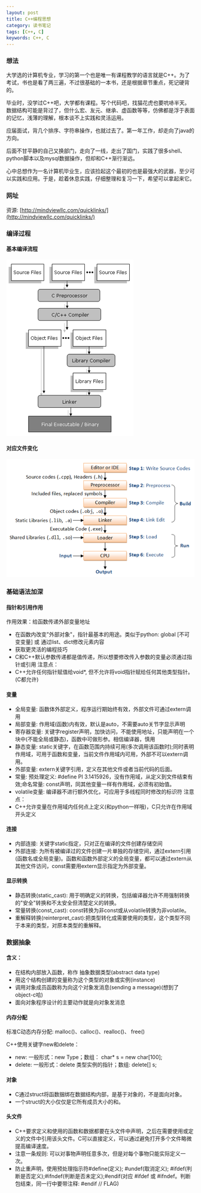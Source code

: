 ```yaml
---
layout: post
title: C++编程思想
category: 读书笔记
tags: [C++, C]
keywords: C++, C
---
```


### 想法
大学选的计算机专业，学习的第一个也是唯一有课程教学的语言就是C++。为了考试，书也是看了两三遍，不过很基础的一本书，还是根据章节重点，死记硬背的。

毕业时，没学过C++吧，大学都有课程。写个代码吧，找猫花虎也要吭哧半天。数据结构可能是背过了，但什么宏、友元、继承、虚函数等等，仿佛都是浮于表面的记忆，浅薄的理解，根本谈不上实践和灵活运用。

应届面试，背几个排序、字符串操作，也就过去了。第一年工作，却走向了java的方向。

后面不甘平静的自己又换部门，走向了一线，走出了国门，实践了很多shell、python脚本以及mysql数据操作，但却和C++渐行渐远。

心中总想作为一名计算机毕业生，应该捡起这个最初的也是最强大的武器，至少可以实践和应用。于是，趁着休息实践，仔细整理和复习一下，希望可以拿起来它。

### 网址
资源: [http://mindviewllc.com/quicklinks/](http://mindviewllc.com/quicklinks/)

### 编译过程
#### 基本编译流程
![c-flow.png](/assets/img/cpp/c-flow.png)
#### 对应文件变化
![CompilationProcess.png](/assets/img/cpp/CompilationProcess.png)

### 基础语法加深
#### 指针和引用作用
作用效果：给函数传递外部变量地址
- 在函数内改变"外部对象"，指针最基本的用途。类似于python: global \[不可变变量\] 或 通过list、dict修改元素内容
- 获取更灵活的编程技巧
- C和C++默认参数传递都是值传递，所以想要修改传入参数的变量必须通过指针或引用
注意点：
- C++允许任何指针赋值给void*, 但不允许将void指针赋给任何其他类型指针。(C都允许)
#### 变量
- 全局变量: 函数体外部定义，程序运行期始终有效，外部文件可通过extern调用
- 局部变量: 作用域(函数)内有效，默认是auto，不需要auto关节字显示声明
- 寄存器变量: 关键字register声明，加快访问，不能使用地址，只能声明在一个块中(不能全局或静态)，函数中可做形参。相信编译器，慎用
- 静态变量: static关键字，在函数范围内持续可用(多次调用该函数时);同时表明作用域，可用于函数和变量，当前文件作用域内可用，外部不可以extern调用。
- 外部变量: extern关键字引用，定义在其他文件或者当前代码的后面。
- 常量: 预处理定义: #define PI 3.1415926，没有作用域，从定义到文件结束有效;命名常量: const声明，同其他变量一样有作用域，必须有初始值。
- volatile变量: 编译器不进行额外优化，可应用于多线程同时修改的标识符
注意点：
- C++允许变量在作用域内任何点上定义(和python一样哦)，C只允许在作用域开头定义
#### 连接
- 内部连接: 关键字static指定，只对正在编译的文件创建存储空间
- 外部连接: 为所有被编译过的文件创建一片单独的存储空间，通过extern引用(函数名或全局变量)。函数和函数外部定义的全局变量，都可以通过extern从其他文件访问，const需要用extern显示指定为外部变量。

#### 显示转换
- 静态转换(static_cast): 用于明确定义的转换，包括编译器允许不用强制转换的"安全"转换和不太安全但清楚定义的转换。
- 常量转换(const_cast): const转换为非const或从volatile转换为非volatile。
- 重解释转换(reinterpret_cast):把类型转化成需要使用的类型，这个类型不同于本来的类型，对原本类型的重解释。

### 数据抽象
#### 含义：
- 在结构内部放入函数，称作 抽象数据类型(abstract data type)
- 用这个结构创建的变量称为这个类型的对象或实例(instance)
- 调用对象成员函数称为向这个对象发消息(sending a message)(想到了object-c哈)
- 面向对象程序设计的主要动作就是向对象发消息
#### 内存分配
标准C动态内存分配: malloc()、calloc()、realloc()、 free()

C++使用关键字new和delete：
- new: 一般形式：new Type；数组： char* s = new char\[100\];
- delete: 一般形式：delete 类型实例的指针；数组: delete\[\] s;
#### 对象
- C通过struct将函数捆绑在数据结构内部，是基于对象的，不是面向对象。
- 一个struct的大小仅仅是它所有成员大小的和。
#### 头文件
- C++要求定义和使用的函数和数据都要在头文件中声明，之后在需要使用或定义的文件中引用该头文件。C可以直接定义，可以通过避免打开多个文件略微提高编译速度。
- 注意一条规则: 可以对事物声明任意多次，但是对每个事物只能实际定义一次。
- 防止重声明，使用预处理指示符#define(定义); #undef(取消定义); #ifdef(判断是否定义);#ifndef(判断是否未定义);#endif(对应 #ifdef 或 #ifndef。判断包结束，同一行中要带注释: #endif // FLAG)


